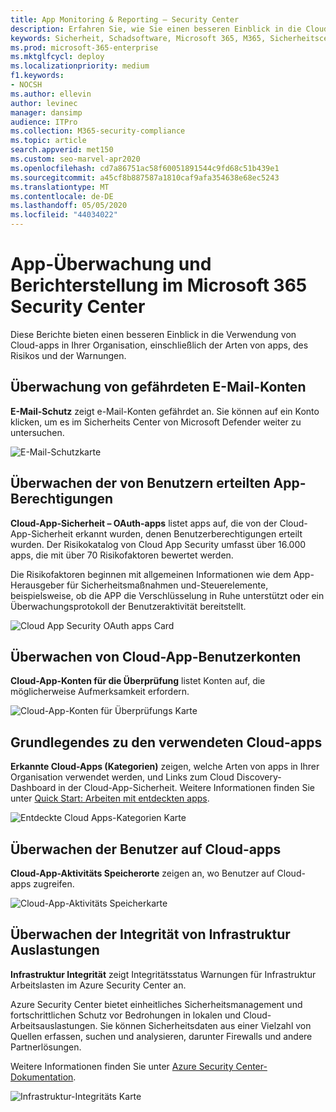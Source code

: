 ```yaml
---
title: App Monitoring & Reporting – Security Center
description: Erfahren Sie, wie Sie einen besseren Einblick in die Cloud-App-Nutzung in Ihrer Organisation erhalten, einschließlich der Arten von apps, deren Risikograd und Warnungen.
keywords: Sicherheit, Schadsoftware, Microsoft 365, M365, Sicherheitscenter, Monitor, Bericht, Apps
ms.prod: microsoft-365-enterprise
ms.mktglfcycl: deploy
ms.localizationpriority: medium
f1.keywords:
- NOCSH
ms.author: ellevin
author: levinec
manager: dansimp
audience: ITPro
ms.collection: M365-security-compliance
ms.topic: article
search.appverid: met150
ms.custom: seo-marvel-apr2020
ms.openlocfilehash: cd7a86751ac58f60051891544c9fd68c51b439e1
ms.sourcegitcommit: a45cf8b887587a1810caf9afa354638e68ec5243
ms.translationtype: MT
ms.contentlocale: de-DE
ms.lasthandoff: 05/05/2020
ms.locfileid: "44034022"
---
```

# <a name="app-monitoring-and-reporting-in-the-microsoft-365-security-center"></a>App-Überwachung und Berichterstellung im Microsoft 365 Security Center

Diese Berichte bieten einen besseren Einblick in die Verwendung von Cloud-apps in Ihrer Organisation, einschließlich der Arten von apps, des Risikos und der Warnungen.

## <a name="monitor-email-accounts-at-risk"></a>Überwachung von gefährdeten E-Mail-Konten

**E-Mail-Schutz** zeigt e-Mail-Konten gefährdet an. Sie können auf ein Konto klicken, um es im Sicherheits Center von Microsoft Defender weiter zu untersuchen.

![E-Mail-Schutzkarte](../../media/email-protection.png)

## <a name="monitor-app-permissions-granted-by-users"></a>Überwachen der von Benutzern erteilten App-Berechtigungen

**Cloud-App-Sicherheit – OAuth-apps** listet apps auf, die von der Cloud-App-Sicherheit erkannt wurden, denen Benutzerberechtigungen erteilt wurden. Der Risikokatalog von Cloud App Security umfasst über 16.000 apps, die mit über 70 Risikofaktoren bewertet werden.

Die Risikofaktoren beginnen mit allgemeinen Informationen wie dem App-Herausgeber für Sicherheitsmaßnahmen und-Steuerelemente, beispielsweise, ob die APP die Verschlüsselung in Ruhe unterstützt oder ein Überwachungsprotokoll der Benutzeraktivität bereitstellt.

![Cloud App Security OAuth apps Card](../../media/cloud-app-security-oauth-apps.png)

## <a name="monitor-cloud-app-user-accounts"></a>Überwachen von Cloud-App-Benutzerkonten

**Cloud-App-Konten für die Überprüfung** listet Konten auf, die möglicherweise Aufmerksamkeit erfordern.

![Cloud-App-Konten für Überprüfungs Karte](../../media/cloud-app-accounts-for-review.png)

## <a name="understand-which-cloud-apps-are-used"></a>Grundlegendes zu den verwendeten Cloud-apps

**Erkannte Cloud-Apps (Kategorien)** zeigen, welche Arten von apps in Ihrer Organisation verwendet werden, und Links zum Cloud Discovery-Dashboard in der Cloud-App-Sicherheit. Weitere Informationen finden Sie unter [Quick Start: Arbeiten mit entdeckten apps](https://docs.microsoft.com/cloud-app-security/discovered-apps).  

![Entdeckte Cloud Apps-Kategorien Karte](../../media/discovered-cloud-apps-categories.png)

## <a name="monitor-where-users-access-cloud-apps"></a>Überwachen der Benutzer auf Cloud-apps

**Cloud-App-Aktivitäts Speicherorte** zeigen an, wo Benutzer auf Cloud-apps zugreifen.

![Cloud-App-Aktivitäts Speicherkarte](../../media/cloud-app-activity-locations.png)

## <a name="monitor-health-for-infrastructure-workloads"></a>Überwachen der Integrität von Infrastruktur Auslastungen

**Infrastruktur Integrität** zeigt Integritätsstatus Warnungen für Infrastruktur Arbeitslasten im Azure Security Center an.

Azure Security Center bietet einheitliches Sicherheitsmanagement und fortschrittlichen Schutz vor Bedrohungen in lokalen und Cloud-Arbeitsauslastungen. Sie können Sicherheitsdaten aus einer Vielzahl von Quellen erfassen, suchen und analysieren, darunter Firewalls und andere Partnerlösungen.

Weitere Informationen finden Sie unter [Azure Security Center-Dokumentation](https://docs.microsoft.com/azure/security-center/).

![Infrastruktur-Integritäts Karte](../../media/infrastructure-health.png)
